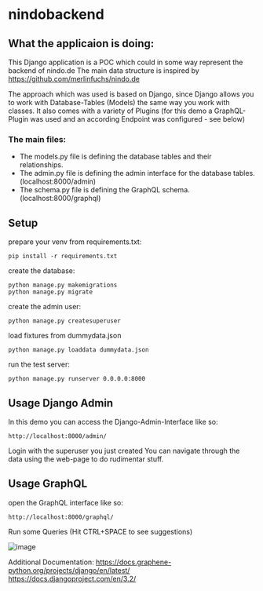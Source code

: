 # nindobackend

## What the applicaion is doing:

This Django application is a POC which could in some way represent the backend of nindo.de
The main data structure is inspired by https://github.com/merlinfuchs/nindo.de

The approach which was used is based on Django, since Django allows you to work with Database-Tables (Models) the same way you work with classes.
It also comes with a variety of Plugins (for this demo a GraphQL-Plugin was used and an according Endpoint was configured - see below)

### The main files:
- The models.py file is defining the database tables and their relationships.
- The admin.py file is defining the admin interface for the database tables. (localhost:8000/admin)
- The schema.py file is defining the GraphQL schema. (localhost:8000/graphql)


## Setup
prepare your venv from requirements.txt:
```
pip install -r requirements.txt
```
create the database:
```
python manage.py makemigrations
python manage.py migrate
```
create the admin user:
```
python manage.py createsuperuser
```
load fixtures from dummydata.json
```
python manage.py loaddata dummydata.json
```
run the test server:
```
python manage.py runserver 0.0.0.0:8000
```

## Usage Django Admin
In this demo you can access the Django-Admin-Interface like so:
```
http://localhost:8000/admin/
```
Login with the superuser you just created
You can navigate through the data using the web-page to do rudimentar stuff.


## Usage GraphQL
open the GraphQL interface like so:
```
http://localhost:8000/graphql/
```
Run some Queries (Hit CTRL+SPACE to see suggestions)

![image](https://user-images.githubusercontent.com/52819910/189770786-0e28faf8-7a34-4842-b376-ad439218bd38.png)


Additional Documentation:
https://docs.graphene-python.org/projects/django/en/latest/
https://docs.djangoproject.com/en/3.2/
